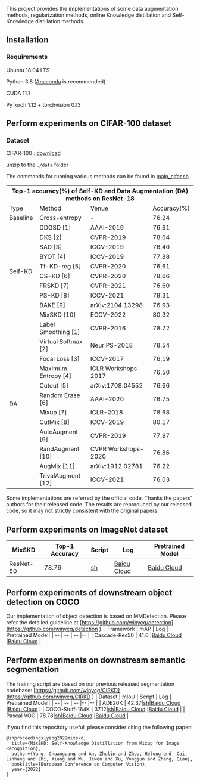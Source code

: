 This project provides the implementations of some data augmentation methods, regularization methods, online Knowledge distillation and Self-Knowledge distillation methods.

## Installation

### Requirements

Ubuntu 18.04 LTS

Python 3.8 ([Anaconda](https://www.anaconda.com/) is recommended)

CUDA 11.1

PyTorch 1.12 + torchvision 0.13

## Perform experiments on CIFAR-100 dataset
### Dataset
CIFAR-100 : [download](http://www.cs.toronto.edu/~kriz/cifar-100-python.tar.gz)

unzip to the `./data` folder

The commands for running various methods can be found in [main_cifar.sh](https://github.com/winycg/Self-KD-Lib/blob/main/scripts/main_cifar.sh)

<table>
	<tr>
	    <th colspan="4">Top-1 accuracy(%) of Self-KD and Data Augmentation (DA) methods on ResNet-18</th>
	</tr >
	<tr>
	    <td >Type</td>
	    <td>Method</td>
	    <td>Venue</td>  
      <td>Accuracy(%)</td>  
	</tr >
	<tr >
    <td>Baseline</td>
	    <td>Cross-entropy</td>
	    <td>-</td>
	    <td>76.24</td>
	</tr>
  <tr >
  <td rowspan="10">Self-KD</td>
	    <td>DDGSD [1]</td>
	    <td>AAAI-2019</td>
	    <td>76.61</td>
	</tr>
  <tr >
	    <td>DKS [2]</td>
	    <td>CVPR-2019</td>
	    <td>78.64</td>
	</tr>
    <tr >
	    <td>SAD [3]</td>
	    <td>ICCV-2019</td>
	    <td>76.40</td>
	</tr>
  	</tr>
    <tr >
	    <td>BYOT [4]</td>
	    <td>ICCV-2019</td>
	    <td>77.88</td>
	</tr>
      <tr >
	    <td>Tf-KD-reg [5]</td>
	    <td>CVPR-2020</td>
	    <td>76.61</td>
	</tr>
  </tr>
      <tr >
	    <td>CS-KD [6]</td>
	    <td>CVPR-2020</td>
	    <td>78.66</td>
	</tr>
    </tr>
    <tr >
	    <td>FRSKD [7]</td>
	    <td>CVPR-2021</td>
	    <td>76.60</td>
	</tr>
	<tr >
	    <td>PS-KD [8]</td>
	    <td>ICCV-2021</td>
	    <td>79.31</td>
	</tr>
	<tr >
	    <td>BAKE [9]</td>
	    <td>arXiv:2104.13298</td>
	    <td>76.93</td>
	</tr>
    <tr >
	    <td>MixSKD [10]</td>
	    <td>ECCV-2022</td>
	    <td>80.32</td>
	</tr>
    <tr >
  <td rowspan="12">DA</td>
	    <td>Label Smoothing [1]</td>
	    <td>CVPR-2016</td>
	    <td>78.72</td>
	</tr>
  <tr >
	    <td>Virtual Softmax [2]</td>
	    <td>NeurIPS-2018</td>
	    <td>78.54</td>
	</tr>
    <tr >
	    <td>Focal Loss [3]</td>
	    <td>ICCV-2017</td>
	    <td>76.19</td>
	</tr>
  <tr >
	    <td>Maximum Entropy [4]</td>
	    <td>ICLR Workshops 2017</td>
	    <td>76.50</td>
	</tr>
    <tr >
	    <td>Cutout [5]</td>
	    <td>arXiv:1708.04552</td>
	    <td>76.66</td>
	</tr>
	<tr >
	    <td>Random Erase [6]</td>
	    <td>AAAI-2020</td>
	    <td>76.75</td>
	</tr>
	<tr >
	    <td>Mixup [7]</td>
	    <td>ICLR-2018</td>
	    <td>78.68</td>
	</tr>
	<tr >
	    <td>CutMix [8]</td>
	    <td>ICCV-2019</td>
	    <td>80.17</td>
	</tr>
	<tr >
	    <td>AutoAugment [9]</td>
	    <td>CVPR-2019</td>
	    <td>77.97</td>
	</tr>
	<tr >
	    <td>RandAugment [10]</td>
	    <td>CVPR Workshops-2020</td>
	    <td>76.86</td>
	</tr>
	<tr >
	    <td>AugMix [11]</td>
	    <td>arXiv:1912.02781</td>
	    <td>76.22</td>
	</tr>
	<tr >
	    <td>TrivalAugment [12]</td>
	    <td>ICCV-2021</td>
	    <td>76.03</td>
	</tr>
	
</table>

Some implementations are referred by the official code. Thanks the papers' authors for their released code. The results are reproduced by our released code, so it may not strictly consistent with the original papers.


## Perform experiments on ImageNet dataset
| MixSKD | Top-1 Accuracy | Script | Log | Pretrained Model|
| -- | -- | -- |-- |-- |
|  ResNet-50 | 78.76|[sh](https://github.com/winycg/Self-KD-Lib/blob/main/scripts/main_mixskd_imagenet.sh)|[Baidu Cloud](https://pan.baidu.com/s/1l8TcasP7IQ9BCyGjroGBOQ?pwd=hscq) |[Baidu Cloud](https://pan.baidu.com/s/1X_jJoP7KedjcO2BV3s5FZQ?pwd=1rdr ) |

## Perform experiments of downstream object detection on COCO
Our implementation of object detection is based on MMDetection. Please refer the detailed guideline at  [https://github.com/winycg/detection](https://github.com/winycg/detection ).
| Framework | mAP | Log | Pretrained Model|
| -- | -- | -- |-- |
|  Cascade-Res50 | 41.6 |[Baidu Cloud](https://pan.baidu.com/s/1BhlI_uQZSO6KiBo7k-fWEA?pwd=kkxe ) |[Baidu Cloud](https://pan.baidu.com/s/1eT_rFkxztuTi8iNMGmvW2g?pwd=oc22 ) |

## Perform experiments on downstream semantic segmentation
The training script are based on our previous released segmentation codebase: [https://github.com/winycg/CIRKD](https://github.com/winycg/CIRKD )
| Dataset | mIoU | Script | Log | Pretrained Model|
| -- | -- | -- |-- |-- |
|  ADE20K | 42.37|[sh](https://github.com/winycg/Self-KD-Lib/blob/main/scripts/segmentation/ade20k.sh)|[Baidu Cloud](https://pan.baidu.com/s/1AisXtqqcNXjsv5K0yqr5bQ?pwd=yffl ) |[Baidu Cloud](https://pan.baidu.com/s/15wu2PP8AoOBJAblPvEIMHw?pwd=sbzp ) |
|  COCO-Stuff-164K | 37.12|[sh](https://github.com/winycg/Self-KD-Lib/blob/main/scripts/segmentation/coco_stuff_164K.sh)|[Baidu Cloud](https://pan.baidu.com/s/1QYHcd8rHwTRJn3b_4Mdgkw?pwd=vgh0 ) |[Baidu Cloud](https://pan.baidu.com/s/1ViHjasWkZ1dtrN3hDW6psw?pwd=rwbe ) |
|  Pascal VOC | 78.78|[sh](https://github.com/winycg/Self-KD-Lib/blob/main/scripts/segmentation/pascal_voc.sh)|[Baidu Cloud](https://pan.baidu.com/s/1yr6tZMImtBys4ASpJH4-mQ?pwd=l77q ) |[Baidu Cloud](https://pan.baidu.com/s/1cIEcvXQOGugfOWUU3RmZnQ?pwd=2479 ) |

If you find this repository useful, please consider citing the following paper:

```
@inproceedings{yang2022mixskd,
  title={MixSKD: Self-Knowledge Distillation from Mixup for Image Recognition},
  author={Yang, Chuanguang and An, Zhulin and Zhou, Helong and  Cai, Linhang and Zhi, Xiang and Wu, Jiwen and Xu, Yongjun and Zhang, Qian},
  booktitle={European Conference on Computer Vision},
  year={2022}
}
```


